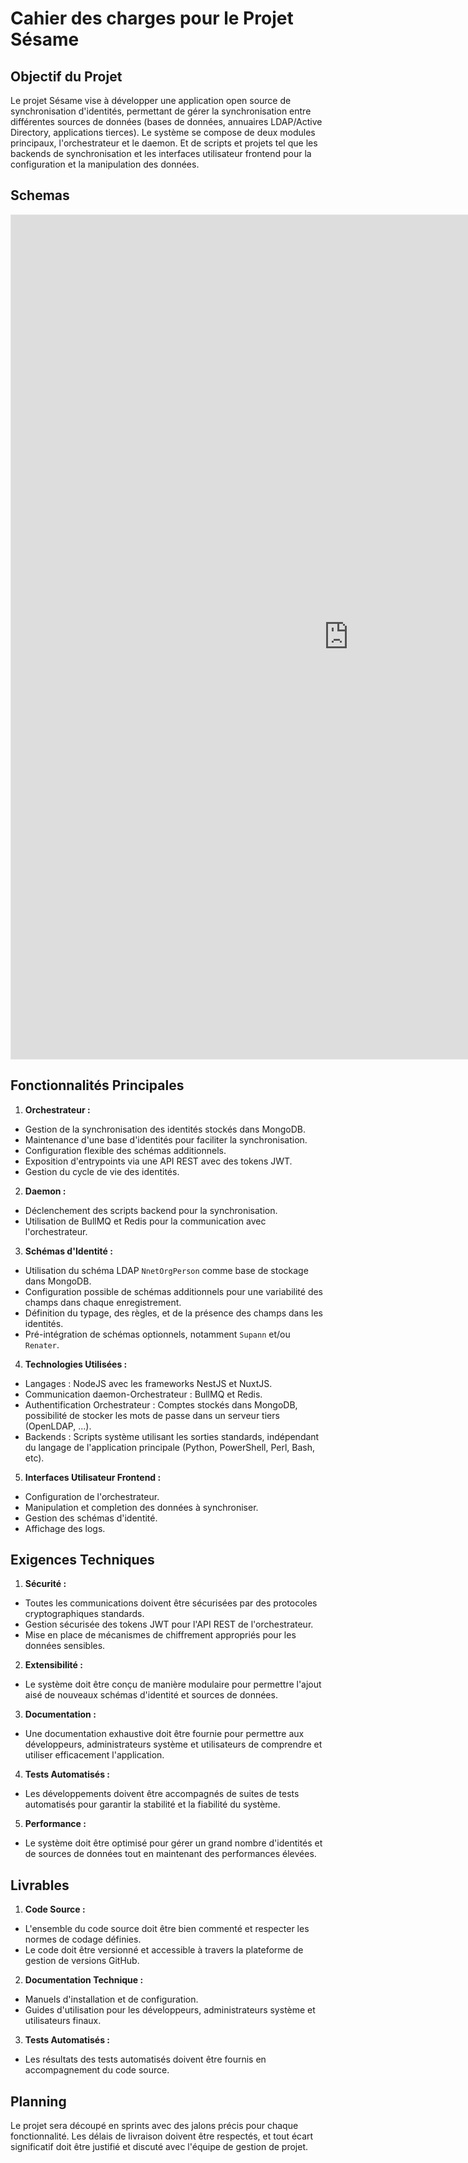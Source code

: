 # Cahier des charges pour le Projet Sésame

## Objectif du Projet
Le projet Sésame vise à développer une application open source de synchronisation d'identités, permettant de gérer la synchronisation entre différentes sources de données (bases de données, annuaires LDAP/Active Directory, applications tierces). Le système se compose de deux modules principaux, l'orchestrateur et le daemon. Et de scripts et projets tel que les backends de synchronisation et les interfaces utilisateur frontend pour la configuration et la manipulation des données.

## Schemas
  <iframe style="border: 1px solid rgba(0, 0, 0, 0.1);min-height: 750px;" width="1080" height="1350" src="https://www.figma.com/embed?embed_host=share&url=https%3A%2F%2Fwww.figma.com%2Ffile%2FOplQ0tHFHS5rFz5K6OCgEd%2FSesame%3Ftype%3Dwhiteboard%26node-id%3D0%253A1%26t%3DYRLiiC1pQyJ7uT2U-1" allowfullscreen></iframe>

## Fonctionnalités Principales
1. **Orchestrateur :**
  - Gestion de la synchronisation des identités stockés dans MongoDB.
  - Maintenance d'une base d'identités pour faciliter la synchronisation.
  - Configuration flexible des schémas additionnels.
  - Exposition d'entrypoints via une API REST avec des tokens JWT.
  - Gestion du cycle de vie des identités.

2. **Daemon :**
  - Déclenchement des scripts backend pour la synchronisation.
  - Utilisation de BullMQ et Redis pour la communication avec l'orchestrateur.

3. **Schémas d'Identité :**
  - Utilisation du schéma LDAP `NnetOrgPerson` comme base de stockage dans MongoDB.
  - Configuration possible de schémas additionnels pour une variabilité des champs dans chaque enregistrement.
  - Définition du typage, des règles, et de la présence des champs dans les identités.
  - Pré-intégration de schémas optionnels, notamment `Supann` et/ou `Renater`.

4. **Technologies Utilisées :**
  - Langages : NodeJS avec les frameworks NestJS et NuxtJS.
  - Communication daemon-Orchestrateur : BullMQ et Redis.
  - Authentification Orchestrateur : Comptes stockés dans MongoDB, possibilité de stocker les mots de passe dans un serveur tiers (OpenLDAP, ...).
  - Backends : Scripts système utilisant les sorties standards, indépendant du langage de l'application principale (Python, PowerShell, Perl, Bash, etc).

5. **Interfaces Utilisateur Frontend :**
  - Configuration de l'orchestrateur.
  - Manipulation et completion des données à synchroniser.
  - Gestion des schémas d'identité.
  - Affichage des logs.

## Exigences Techniques
1. **Sécurité :**
  - Toutes les communications doivent être sécurisées par des protocoles cryptographiques standards.
  - Gestion sécurisée des tokens JWT pour l'API REST de l'orchestrateur.
  - Mise en place de mécanismes de chiffrement appropriés pour les données sensibles.

2. **Extensibilité :**
  - Le système doit être conçu de manière modulaire pour permettre l'ajout aisé de nouveaux schémas d'identité et sources de données.

3. **Documentation :**
  - Une documentation exhaustive doit être fournie pour permettre aux développeurs, administrateurs système et utilisateurs de comprendre et utiliser efficacement l'application.

4. **Tests Automatisés :**
  - Les développements doivent être accompagnés de suites de tests automatisés pour garantir la stabilité et la fiabilité du système.

5. **Performance :**
  - Le système doit être optimisé pour gérer un grand nombre d'identités et de sources de données tout en maintenant des performances élevées.

## Livrables
1. **Code Source :**
  - L'ensemble du code source doit être bien commenté et respecter les normes de codage définies.
  - Le code doit être versionné et accessible à travers la plateforme de gestion de versions GitHub.

2. **Documentation Technique :**
  - Manuels d'installation et de configuration.
  - Guides d'utilisation pour les développeurs, administrateurs système et utilisateurs finaux.

3. **Tests Automatisés :**
  - Les résultats des tests automatisés doivent être fournis en accompagnement du code source.

## Planning
Le projet sera découpé en sprints avec des jalons précis pour chaque fonctionnalité. Les délais de livraison doivent être respectés, et tout écart significatif doit être justifié et discuté avec l'équipe de gestion de projet.
